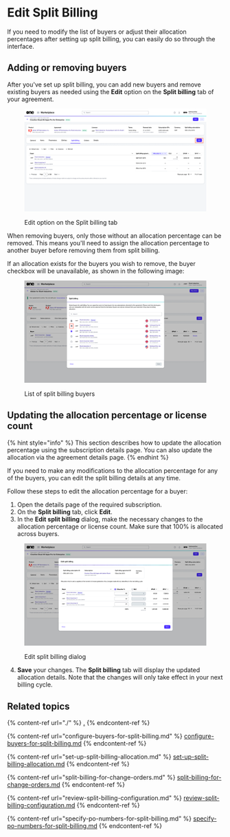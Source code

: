 # Edit Split Billing

If you need to modify the list of buyers or adjust their allocation percentages after setting up split billing, you can easily do so through the interface.

## Adding or removing buyers

After you've set up split billing, you can add new buyers and remove existing buyers as needed using the **Edit** option on the **Split billing** tab of your agreement.&#x20;

<figure><img src="../../../.gitbook/assets/Edit1 (1).png" alt=""><figcaption><p>Edit option on the Split billing tab</p></figcaption></figure>

When removing buyers, only those without an allocation percentage can be removed. This means you'll need to assign the allocation percentage to another buyer before removing them from split billing.&#x20;

If an allocation exists for the buyers you wish to remove, the buyer checkbox will be unavailable, as shown in the following image:

<figure><img src="../../../.gitbook/assets/Remove.png" alt=""><figcaption><p>List of split billing buyers</p></figcaption></figure>

## Updating the allocation percentage or license count

{% hint style="info" %}
This section describes how to update the allocation percentage using the subscription details page. You can also update the allocation via the agreement details page.
{% endhint %}

If you need to make any modifications to the allocation percentage for any of the buyers, you can edit the split billing details at any time.

Follow these steps to edit the allocation percentage for a buyer:

1. Open the details page of the required subscription.
2. On the **Split billing** tab, click **Edit**.
3. In the **Edit split billing** dialog, make the necessary changes to the allocation percentage or license count. Make sure that 100% is allocated across buyers.

<figure><img src="../../../.gitbook/assets/Edit split billing.png" alt=""><figcaption><p>Edit split billing dialog</p></figcaption></figure>

4. **Save** your changes. The **Split billing** tab will display the updated allocation details. Note that the changes will only take effect in your next billing cycle.&#x20;

## Related topics

{% content-ref url="./" %}
[.](./)
{% endcontent-ref %}

{% content-ref url="configure-buyers-for-split-billing.md" %}
[configure-buyers-for-split-billing.md](configure-buyers-for-split-billing.md)
{% endcontent-ref %}

{% content-ref url="set-up-split-billing-allocation.md" %}
[set-up-split-billing-allocation.md](set-up-split-billing-allocation.md)
{% endcontent-ref %}

{% content-ref url="split-billing-for-change-orders.md" %}
[split-billing-for-change-orders.md](split-billing-for-change-orders.md)
{% endcontent-ref %}

{% content-ref url="review-split-billing-configuration.md" %}
[review-split-billing-configuration.md](review-split-billing-configuration.md)
{% endcontent-ref %}

{% content-ref url="specify-po-numbers-for-split-billing.md" %}
[specify-po-numbers-for-split-billing.md](specify-po-numbers-for-split-billing.md)
{% endcontent-ref %}
